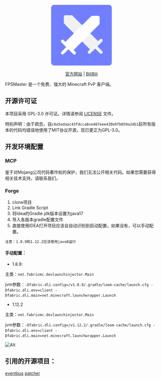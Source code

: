 <div align="center">
<p>
    <img width="200" src="/pictures/logo.png">
</p>

[官方网站](https://fpsmaster.top) |
[BiliBili](https://space.bilibili.com/628246693)
</div>

FPSMaster 是一个免费、强大的 Minecraft PvP 客户端。

## 开源许可证
本项目采用 GPL-3.0 许可证。详情请参阅 [LICENSE](LICENSE) 文件。

特别声明：由于疏忽，自`c6a5edaac43fdcca8ce487eee430e9fb059a2db1`前所有版本的代码均错误地使用了MIT协议开源，现已更正为GPL-3.0。

## 开发环境配置

### MCP
鉴于对Mojang公司代码著作权的保护，我们无法公开相关代码。如果您需要获得相关技术支持，请联系我们。

### Forge
1. clone项目
2. Link Gradle Script
3. 将Idea的Gradle jdk版本设置为java17
4. 导入各版本gradle配置文件
5. 直接使用IDEA打开项目应该会自动识别到启动配置，如果没有，可以手动配置。

`注意：1.8.9和1.12.2应该使用java8运行`


#### 手动配置：

- 1.8.9:

主类：`net.fabricmc.devlaunchinjector.Main`

jvm参数：`-Dfabric.dli.config=/v1.8.9/.gradle/loom-cache/launch.cfg -Dfabric.dli.env=client -Dfabric.dli.main=net.minecraft.launchwrapper.Launch`

- 1.12.2

主类：`net.fabricmc.devlaunchinjector.Main`

jvm参数：`-Dfabric.dli.config=/v1.12.2/.gradle/loom-cache/launch.cfg -Dfabric.dli.env=client -Dfabric.dli.main=net.minecraft.launchwrapper.Launch`

![Alt](https://repobeats.axiom.co/api/embed/e686f6313e4406de4286bf27e0db4a2bf5a31b7f.svg "Repobeats analytics image")

## 引用的开源项目：
[eventbus](https://github.com/therealbush/eventbus)
[patcher](https://github.com/Sk1erLLC/Patcher)
